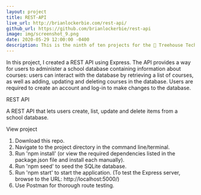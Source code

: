 ```yaml
---
layout: project
title: REST-API
live_url: http://brianlockerbie.com/rest-api/
github_url: https://github.com/brianlockerbie/rest-api
image: img/screenshot_9.png
date: 2020-05-29 12:00:00 -0400
description: This is the ninth of ten projects for the 🏡 Treehouse TechDegree Full Stack JavaScript. 
---
```

In this project, I created a REST API using Express. The API provides a way for users to administer a school database containing information about courses: users can interact with the database by retrieving a list of courses, as well as adding, updating and deleting courses in the database. Users are required to create an account and log-in to make changes to the database.

REST API

A REST API that lets users create, list, update and delete items from a school database.

View project

1. Download this repo.
2. Navigate to the project directory in the command line/terminal.
3. Run 'npm install' (or view the required dependencies listed in the package.json file and install each manually).
4. Run 'npm seed' to seed the SQLite database.
5. Run 'npm start' to start the application. (To test the Express server, browse to the URL: http://localhost:5000/)
6. Use Postman for thorough route testing.